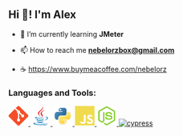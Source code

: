 <h2 align="left">Hi 👋! I'm Alex</h2>

- 🔭 I’m currently learning **JMeter**

- 📫 How to reach me **nebelorzbox@gmail.com**

- ☕ https://www.buymeacoffee.com/nebelorz


<h3 align="left">Languages and Tools:</h3> <!-- Using icons from (https://github.com/devicons/devicon/tree/master/icons) -->
<p align="left">
  <!-- Git -->
  <a href="https://git-scm.com/" target="_blank" rel="noreferrer">
  <img src="https://raw.githubusercontent.com/devicons/devicon/master/icons/git/git-plain.svg" alt="git" width="40" height="40"/>
  </a>
  
  <!-- Java -->
  <a href="https://www.java.com" target="_blank" rel="noreferrer">
    <img src="https://raw.githubusercontent.com/devicons/devicon/master/icons/java/java-original.svg" alt="java" width="40" height="40"/>
  </a>
  
  <!-- Python -->
  <a href="https://www.python.org" target="_blank" rel="noreferrer">
    <img src="https://raw.githubusercontent.com/devicons/devicon/master/icons/python/python-original.svg" alt="python" width="40" height="40"/>
  </a>
  
  <!-- Javascript -->
  <a href="https://developer.mozilla.org/en-US/docs/Web/JavaScript" target="_blank" rel="noreferrer">
    <img src="https://raw.githubusercontent.com/devicons/devicon/master/icons/javascript/javascript-plain.svg" alt="javascript" width="40" height="40"/>
  </a>
  
  <!-- NODE.JS -->
  <a href="https://nodejs.org/" target="_blank" rel="noreferrer">
    <img src="https://raw.githubusercontent.com/devicons/devicon/master/icons/nodejs/nodejs-plain.svg" alt="node.js" width="40" height="40"/>
  </a>
  
  <!-- Cypress -->
  <a href="https://docs.cypress.io/guides/overview/why-cypress#In-a-nutshell" target="_blank" rel="noreferrer">
    <img src="https://raw.githubusercontent.com/jusuchin85/devicon/eb91dbdccc4eca821e5cf057b4200977881ab8b2/icons/cypressio/cypressio-original.svg" alt="cypress" width="40" height="40"/>
  </a>
</p>

